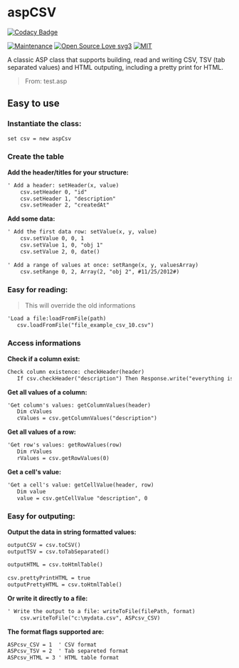 # aspCSV

[![Codacy Badge](https://app.codacy.com/project/badge/Grade/d742480f427e475899203d858580bb7b)](https://app.codacy.com/gh/R0mb0/aspCsv/dashboard?utm_source=gh&utm_medium=referral&utm_content=&utm_campaign=Badge_grade)

[![Maintenance](https://img.shields.io/badge/Maintained%3F-yes-green.svg)](https://github.com/R0mb0/aspCsv)
[![Open Source Love svg3](https://badges.frapsoft.com/os/v3/open-source.svg?v=103)](https://github.com/R0mb0/aspCsv)
[![MIT](https://img.shields.io/badge/License-MIT-blue.svg)](https://opensource.org/license/mit)

A classic ASP class that supports building, read and writing CSV, TSV (tab separated values)
and HTML outputing, including a pretty print for HTML.

> From: test.asp

## Easy to use

### Instantiate the class:

```asp
set csv = new aspCsv
```

### Create the table

**Add the header/titles for your structure:**
	
```asp
' Add a header: setHeader(x, value)
    csv.setHeader 0, "id"
    csv.setHeader 1, "description"
    csv.setHeader 2, "createdAt"
```
    
**Add some data:**

```asp
' Add the first data row: setValue(x, y, value)
    csv.setValue 0, 0, 1
    csv.setValue 1, 0, "obj 1"
    csv.setValue 2, 0, date()
    
' Add a range of values at once: setRange(x, y, valuesArray)
    csv.setRange 0, 2, Array(2, "obj 2", #11/25/2012#)

```

### Easy for reading:

> This will override the old informations

```asp
'Load a file:loadFromFile(path)
   csv.loadFromFile("file_example_csv_10.csv")
```

### Access informations 

**Check if a column exist:**

```asp
Check column existence: checkHeader(header)
   If csv.checkHeader("description") Then Response.write("everything is okay ")
```

**Get all values of a column:**

```asp
'Get column's values: getColumnValues(header)
   Dim cValues
   cValues = csv.getColumnValues("description")
```

**Get all values of a row:**

```asp
'Get row's values: getRowValues(row)
   Dim rValues
   rValues = csv.getRowValues(0)

```

**Get a cell's value:**

```asp
'Get a cell's value: getCellValue(header, row)
   Dim value
   value = csv.getCellValue "description", 0
```
 
### Easy for outputing:
	
**Output the data in string formatted values:**
	
```asp
outputCSV = csv.toCSV()
outputTSV = csv.toTabSeparated()
    
outputHTML = csv.toHtmlTable()
    
csv.prettyPrintHTML = true
outputPrettyHTML = csv.toHtmlTable()
```

**Or write it directly to a file:**

```asp
' Write the output to a file: writeToFile(filePath, format)
	csv.writeToFile("c:\mydata.csv", ASPcsv_CSV)
```
	
**The format flags supported are:**
	
```asp
ASPcsv_CSV = 1	' CSV format
ASPcsv_TSV = 2	' Tab separeted format
ASPcsv_HTML = 3	' HTML table format
```

